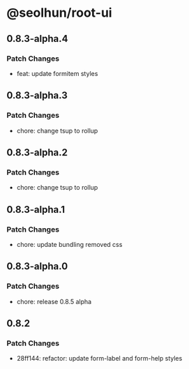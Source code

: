 # @seolhun/root-ui

## 0.8.3-alpha.4

### Patch Changes

- feat: update formitem styles

## 0.8.3-alpha.3

### Patch Changes

- chore: change tsup to rollup

## 0.8.3-alpha.2

### Patch Changes

- chore: change tsup to rollup

## 0.8.3-alpha.1

### Patch Changes

- chore: update bundling removed css

## 0.8.3-alpha.0

### Patch Changes

- chore: release 0.8.5 alpha

## 0.8.2

### Patch Changes

- 28ff144: refactor: update form-label and form-help styles
